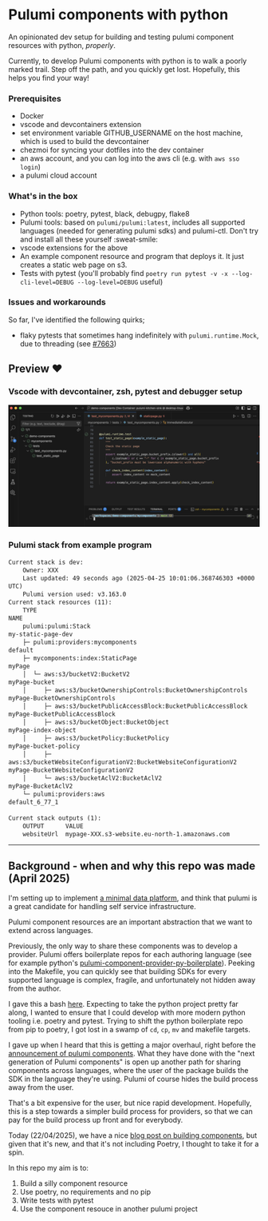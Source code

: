 # Pulumi components with python

An opinionated dev setup for building and testing pulumi component resources with python, *properly*.

Currently, to develop Pulumi components with python is to walk a poorly marked trail. Step off the path, and you quickly get lost. Hopefully, this helps you find your way!

### Prerequisites
 - Docker
 - vscode and devcontainers extension
 - set environment variable GITHUB_USERNAME on the host machine, which is used to build the devcontainer
 - chezmoi for syncing your dotfiles into the dev container
 - an aws account, and you can log into the aws cli (e.g. with `aws sso login`)
 - a pulumi cloud account

### What's in the box
- Python tools: poetry, pytest, black, debugpy, flake8
- Pulumi tools: based on `pulumi/pulumi:latest`, includes all supported languages (needed for generating pulumi sdks) and pulumi-ctl. Don't try and install all these yourself :sweat-smile:
- vscode extensions for the above
- An example component resource and program that deploys it. It just creates a static web page on s3.
- Tests with pytest (you'll probably find `poetry run pytest -v -x --log-cli-level=DEBUG --log-level=DEBUG` useful)

### Issues and workarounds
 So far, I've identified the following quirks;
- flaky pytests that sometimes hang indefinitely with `pulumi.runtime.Mock`, due to threading (see [#7663](https://github.com/pulumi/pulumi/issues/7663#issuecomment-2828721990))


## Preview :heart:
### Vscode with devcontainer, zsh, pytest and debugger setup
![vscode with devcontainer screenshot](docs/vscode-screenshot.png)

### Pulumi stack from example program
```
Current stack is dev:
    Owner: XXX
    Last updated: 49 seconds ago (2025-04-25 10:01:06.368746303 +0000 UTC)
    Pulumi version used: v3.163.0
Current stack resources (11):
    TYPE                                                                       NAME
    pulumi:pulumi:Stack                                                        my-static-page-dev
    ├─ pulumi:providers:mycomponents                                           default
    ├─ mycomponents:index:StaticPage                                           myPage
    │  └─ aws:s3/bucketV2:BucketV2                                             myPage-bucket
    │     ├─ aws:s3/bucketOwnershipControls:BucketOwnershipControls            myPage-BucketOwnershipControls
    │     ├─ aws:s3/bucketPublicAccessBlock:BucketPublicAccessBlock            myPage-BucketPublicAccessBlock
    │     ├─ aws:s3/bucketObject:BucketObject                                  myPage-index-object
    │     ├─ aws:s3/bucketPolicy:BucketPolicy                                  myPage-bucket-policy
    │     ├─ aws:s3/bucketWebsiteConfigurationV2:BucketWebsiteConfigurationV2  myPage-BucketWebsiteConfigurationV2
    │     └─ aws:s3/bucketAclV2:BucketAclV2                                    myPage-BucketAclV2
    └─ pulumi:providers:aws                                                    default_6_77_1

Current stack outputs (1):
    OUTPUT      VALUE
    websiteUrl  mypage-XXX.s3-website.eu-north-1.amazonaws.com
```

<hr>

## Background - when and why this repo was made (April 2025)
I'm setting up to implement [a minimal data platform](https://honestgrowth.super.site/essays/designing-the-marketplace), and think that pulumi is a great candidate for handling self service infrastructure.

Pulumi component resources are an important abstraction that we want to extend across languages.

Previously, the only way to share these components was to develop a provider.
Pulumi offers boilerplate repos for each authoring language (see for example python's [pulumi-component-provider-py-boilerplate](https://github.com/pulumi/pulumi-component-provider-py-boilerplate)).
Peeking into the Makefile, you can quickly see that building SDKs for every supported language is complex, fragile, and unfortunately not hidden away from the author.

I gave this a bash [here](https://github.com/jaketbouma/pulumi-shopkeeper/tree/main/provider/cmd/pulumi-resource-shopkeeper/shopkeeper_provider). Expecting to take the python project pretty far along, I wanted to ensure that I could develop with more modern python tooling i.e. poetry and pytest. Trying to shift the python boilerplate repo from pip to poetry, I got lost in a swamp of `cd`, `cp`, `mv` and makefile targets.

I gave up when I heard that this is getting a major overhaul, right before the [announcement of pulumi components](https://www.pulumi.com/blog/pulumi-components/). What they have done with the "next generation of Pulumi components" is open up another path for sharing components across languages, where the user of the package builds the SDK in the language they're using. Pulumi of course hides the build process away from the user.

That's a bit expensive for the user, but nice rapid development. Hopefully, this is a step towards a simpler build process for providers, so that we can pay for the build process up front and for everybody.

Today (22/04/2025), we have a nice [blog post on building components](https://www.pulumi.com/docs/iac/using-pulumi/extending-pulumi/build-a-component/), but given that it's new, and that it's not including Poetry, I thought to take it for a spin.

In this repo my aim is to:
1. Build a silly component resource
2. Use poetry, no requirements and no pip
3. Write tests with pytest
4. Use the component resouce in another pulumi project

